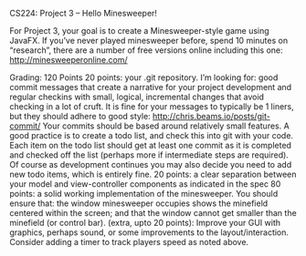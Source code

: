 CS224: Project 3 – Hello Minesweeper!


For Project 3, your goal is to create a Minesweeper-style game using JavaFX. If you’ve never played minesweeper before, spend 10 minutes on “research”, there are a number of free versions online including this one: http://minesweeperonline.com/

Grading: 120 Points
20 points: your .git repository. I’m looking for: good commit messages that create a narrative for your project development and regular checkins with small, logical, incremental changes that avoid checking in a lot of cruft.
It is fine for your messages to typically be 1 liners, but they should adhere to good style:
http://chris.beams.io/posts/git-commit/
Your commits should be based around relatively small features. A good practice is to create a todo list, and check this into git with your code. Each item on the todo list should get at least one commit as it is completed and checked off the list (perhaps more if intermediate steps are required). Of course as development continues you may also decide you need to add new todo items, which is entirely fine.
20 points: a clear separation between your model and view-controller components as indicated in the spec
80 points: a solid working implementation of the minesweeper. You should ensure that: the window minesweeper occupies shows the minefield centered within the screen; and that the window cannot get smaller than the minefield (or control bar).
(extra, upto 20 points): Improve your GUI with graphics, perhaps sound, or some improvements to the layout/interaction. Consider adding a timer to track players speed as noted above.